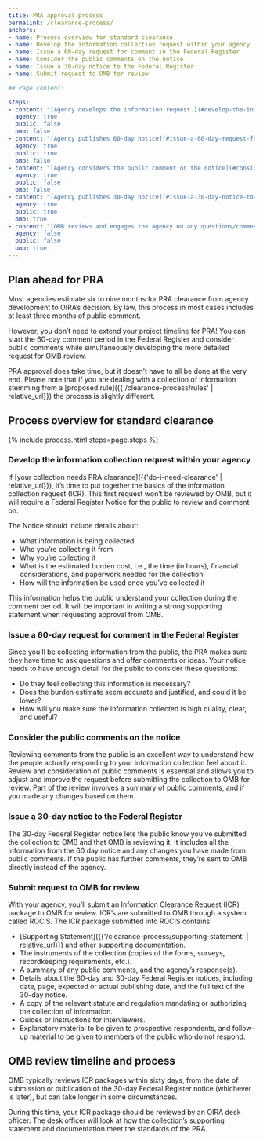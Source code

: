 ```yaml
---
title: PRA approval process
permalink: /clearance-process/
anchors:
- name: Process overview for standard clearance
- name: Develop the information collection request within your agency
- name: Issue a 60-day request for comment in the Federal Register
- name: Consider the public comments on the notice
- name: Issue a 30-day notice to the Federal Register
- name: Submit request to OMB for review

## Page content:

steps:
- content: "[Agency develops the information request.](#develop-the-information-collection-request-within-your-agency) Your agency may have an internal approval process at this stage"
  agency: true
  public: false
  omb: false
- content: "[Agency publishes 60-day notice](#issue-a-60-day-request-for-comment-in-the-federal-register) to the Federal Register for comment"
  agency: true
  public: true
  omb: false
- content: "[Agency considers the public comment on the notice](#consider-the-public-comments-on-the-notice), and makes changes, if applicable"
  agency: true
  public: false
  omb: false
- content: "[Agency publishes 30-day notice](#issue-a-30-day-notice-to-the-federal-register) to the Federal Register for public comment and [concurrently submits final package to OMB for review](#submit-request-to-omb-for-review)"
  agency: true
  public: true
  omb: true
- content: "[OMB reviews and engages the agency on any questions/comment, then issues a decision](#submit-request-to-omb-for-review)"
  agency: false
  public: false
  omb: true
---
```


## Plan ahead for PRA

Most agencies estimate six to nine months for PRA clearance from agency development to OIRA’s decision. By law, this process in most cases includes at least three months of public comment.

However, you don’t need to extend your project timeline for PRA! You can start the 60-day comment period in the Federal Register and consider public comments while simultaneously developing the more detailed request for OMB review.

PRA approval does take time, but it doesn’t have to all be done at the very end.  Please note that if you are dealing with a collection of information stemming from a [proposed rule]({{'/clearance-process/rules' | relative_url}})  the process is slightly different.


## Process overview for standard clearance

{% include process.html steps=page.steps %}

### Develop the information collection request within your agency

If [your collection needs PRA clearance]({{'do-i-need-clearance' | relative_url}}), it’s time to put together the basics of the information collection request (ICR). This first request won’t be reviewed by OMB, but it will require a Federal Register Notice for the public to review and comment on.

The Notice should include details about:

- What information is being collected
- Who you’re collecting it from
- Why you’re collecting it
- What is the estimated burden cost, i.e., the time (in hours), financial considerations, and paperwork needed for the collection
- How will the information be used once you’ve collected it

This information helps the public understand your collection during the comment period. It will be important in writing a strong supporting statement when requesting approval from OMB.

### Issue a 60-day request for comment in the Federal Register

Since you’ll be collecting information from the public, the PRA makes sure they have time to ask questions and offer comments or ideas. Your notice needs to have enough detail for the public to consider these questions:

- Do they feel collecting this information is necessary?
- Does the burden estimate seem accurate and justified, and could it be lower?
- How will you make sure the information collected is high quality, clear, and useful?

### Consider the public comments on the notice

Reviewing comments from the public is an excellent way to understand how the people actually responding to your information collection feel about it. Review and consideration of public comments is essential and allows you to adjust and improve the
request before submitting the collection to OMB for review. Part of the review involves a summary of public comments, and if you made any changes based on them.

### Issue a 30-day notice to the Federal Register

The 30-day Federal Register notice lets the public know you’ve submitted the collection to OMB and that OMB is reviewing it. It includes all the information from the 60 day notice and any changes you have made from public comments. If the public has further comments, they’re sent to OMB directly instead of the agency.

### Submit request to OMB for review

With your agency, you’ll submit an Information Clearance Request (ICR) package to OMB for review. ICR’s are submitted to OMB through a system called ROCIS. The ICR package submitted into ROCIS contains:

- [Supporting Statement]({{'/clearance-process/supporting-statement' | relative_url}}) and other supporting documentation.
- The instruments of the collection (copies of the forms, surveys, recordkeeping requirements, etc.).
- A summary of any public comments, and the agency’s response(s).
- Details about the 60-day and 30-day Federal Register notices, including date, page, expected or actual publishing date, and the full text of the 30-day notice.
- A copy of the relevant statute and regulation mandating or authorizing the collection of information.
- Guides or instructions for interviewers.
- Explanatory material to be given to prospective respondents, and follow-up material to be given to members of the public who do not respond.


## OMB review timeline and process

OMB typically reviews ICR packages within sixty days, from the date of submission or publication of the 30-day Federal Register notice (whichever is later), but can take longer in some circumstances.

During this time, your ICR package should be reviewed by an OIRA desk officer. The desk officer will look at how the collection’s supporting statement and documentation meet the standards of the PRA.
